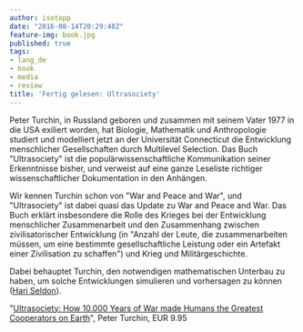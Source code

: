 ```yaml
---
author: isotopp
date: "2016-08-14T20:29:48Z"
feature-img: book.jpg
published: true
tags:
- lang_de
- book
- media
- review
title: 'Fertig gelesen: Ultrasociety'
---
```

Peter Turchin, in Russland geboren und zusammen mit seinem Vater 1977 in die USA exiliert worden, hat Biologie, Mathematik und Anthropologie studiert und modelliert jetzt an der Universität Connecticut die Entwicklung menschlicher Gesellschaften durch Multilevel Selection. Das Buch "Ultrasociety" ist die populärwissenschaftliche Kommunikation seiner Erkenntnisse bisher, und verweist auf eine ganze Leseliste richtiger wissenschaftlicher Dokumentation in den Anhängen.

Wir kennen Turchin schon von "War and Peace and War", und "Ultrasociety" ist dabei quasi das Update zu War and Peace and War. Das Buch erklärt insbesondere die Rolle des Krieges bei der Entwicklung menschlicher Zusammenarbeit und den Zusammenhang zwischen zivilisatorischer Entwicklung (in "Anzahl der Leute, die zusammenarbeiten müssen, um eine bestimmte gesellschaftliche Leistung oder ein Artefakt einer Zivilisation zu schaffen") und Krieg und Militärgeschichte.

Dabei behauptet Turchin, den notwendigen mathematischen Unterbau zu haben, um solche Entwicklungen simulieren und vorhersagen zu können ([Hari Seldon](https://en.wikipedia.org/wiki/Hari_Seldon)).

"[Ultrasociety: How 10.000 Years of War made Humans the Greatest Cooperators on Earth](https://www.amazon.de/dp/B0185P69LU)", Peter Turchin, EUR 9.95
